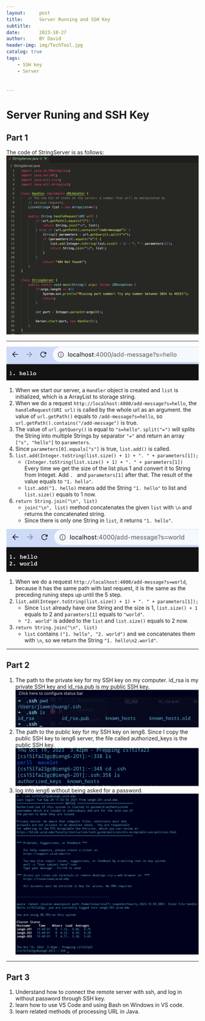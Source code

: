 ```yaml
---
layout:     post
title:      Server Running and SSH Key
subtitle:   
date:       2023-10-27
author:     BY David
header-img: img/TechTool.jpg
catalog: true
tags:
    - SSH key
    - Server


---
```


# Server Runing and SSH Key

## Part 1  
The code of StringServer is as follows:  
![lab2.1.png](https://raw.githubusercontent.com/SoulCoder3/SoulCoder3.github.io/master/img/CSE-15L-Lab-Report2/lab2.1.png)  

***  


![Image](https://raw.githubusercontent.com/SoulCoder3/SoulCoder3.github.io/master/img/CSE-15L-Lab-Report2/lab2.2.png)   
1. When we start our server, a `Handler` object is created and `list` is initialized, which is a ArrayList to storage string.  
2. When we do a request `http://localhost:4000/add-message?s=hello`, the `handleRequest(URI url)` is called by the whole url as an argument. the value of `url.getPath()` equals to `/add-message?s=hello`, so `url.getPath().contains("/add-message")` is true.
3. The value of `url.getQuery()` is equal to `"s=hello"`. `split("=")` will splits the String into multiple Strings by separator `"="` and return an array `["s", "hello"]` to `parameters`.
4. Since `parameters[0].equals["s"]` is true, `list.add()` is called.
5. `list.add(Integer.toString(list.size() + 1) + ". " + parameters[1]);`
   - `(Integer.toString(list.size() + 1) + ". " + parameters[1])` Every time we get the size of the list plus 1 and convert it to String from Integet. Add `. ` and `parameters[1]` after that. The result of the value equals to `"1. hello"`.
   - `list.add("1. hello)` means add the String `"1. hello"` to list and `list.size()` equals to 1 now.  
6. `return String.join("\n", list)`
   - `join("\n", list)` method concatenates the given `list` with `\n` and returns the concatenated string.
   - Since there is only one String in `list`, it returns `"1. hello"`.

![Image](https://raw.githubusercontent.com/SoulCoder3/SoulCoder3.github.io/master/img/CSE-15L-Lab-Report2/lanb2.3.png)  
1. When we do a request `http://localhost:4000/add-message?s=world`, because it has the same path with last request, it is the same as the preceding runing steps up until the 5 step.
2. `list.add(Integer.toString(list.size() + 1) + ". " + parameters[1]);`
   - Since `list` already have one String and the size is 1, `list.size() + 1` equals to 2 and `paramters[1]` equals to `"world"`.
   - `"2. world"` is added to the `list` and `list.size()` equals to 2 now.
3. `return String.join("\n", list)`
   - `list` contains `("1. hello", "2. world")` and we concatenates them with `\n`, so we return the String `"1. hello\n2.world"`.

***

## Part 2
1. The path to the private key for my SSH key on my computer. id_rsa is my private SSH key and id_rsa.pub is my public SSH key.
![Image](https://raw.githubusercontent.com/SoulCoder3/SoulCoder3.github.io/master/img/CSE-15L-Lab-Report2/lab2.4.png)  
1. The path to the public key for my SSH key on ieng6. Since I copy the public SSH key to ieng6 server, the file called authorized_keys is the public SSH key.
![Image](https://raw.githubusercontent.com/SoulCoder3/SoulCoder3.github.io/master/img/CSE-15L-Lab-Report2/lab2.6.png)  
1. log into ieng6 without being asked for a password.
![Image](https://raw.githubusercontent.com/SoulCoder3/SoulCoder3.github.io/master/img/CSE-15L-Lab-Report2/lab2.5.png)  

***  

## Part 3
1. Understand how to connect the remote server with ssh, and log in without password through SSH key.
2. learn how to use VS Code and using Bash on Windows in VS code.
3. learn related methods of processing URL in Java.

